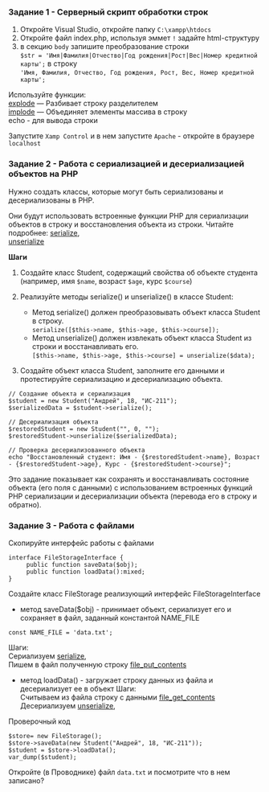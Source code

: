 ### Задание 1 - Серверный скрипт обработки строк

1. Откройте Visual Studio, откройте папку `C:\xampp\htdocs`
2. Откройте файл index.php, используя эммет `!` задайте html-структуру 
3. в секцию `body` запишите преобразование строки  
`$str = 'Имя|Фамилия|Отчество|Год рождения|Рост|Вес|Номер кредитной карты';`
в строку   
`'Имя, Фамилия, Отчество, Год рождения, Рост, Вес, Номер кредитной карты';`

Используйте функции:  
[explode](https://www.php.net/manual/ru/function.explode.php) — Разбивает строку разделителем   
[implode](https://www.php.net/manual/ru/function.implode.php) — Объединяет элементы массива в строку  
echo   - для вывода строки   

Запустите `Xamp Control` и в нем запустите `Apache` - откройте в браузере `localhost`  




### Задание 2 - Работа с сериализацией и десериализацией объектов на PHP

Нужно создать классы, которые могут быть сериализованы и десериализованы в PHP.  

Они будут использовать встроенные функции PHP для сериализации объектов в строку и восстановления объекта из строки.
Читайте подробнее: 
[serialize](https://www.php.net/manual/ru/function.serialize.php),    
[unserialize](https://www.php.net/manual/ru/function.unserialize.php)   

**Шаги**

1. Создайте класс Student, содержащий свойства об объекте студента (например, имя `$name`, возраст `$age`, курс `$course`)

2. Реализуйте методы serialize() и unserialize() в классе Student:
   - Метод serialize() должен преобразовывать объект класса Student в строку.   
   `serialize([$this->name, $this->age, $this->course]);`
   - Метод unserialize() должен извлекать объект класса Student из строки и восстанавливать его.    
    `[$this->name, $this->age, $this->course] = unserialize($data);`

3. Создайте объект класса Student, заполните его данными и протестируйте сериализацию и десериализацию объекта.
```
// Создание объекта и сериализация
$student = new Student("Андрей", 18, "ИС-211");
$serializedData = $student->serialize();

// Десериализация объекта
$restoredStudent = new Student("", 0, "");
$restoredStudent->unserialize($serializedData);

// Проверка десериализованного объекта
echo "Восстановленный студент: Имя - {$restoredStudent->name}, Возраст - {$restoredStudent->age}, Курс - {$restoredStudent->course}";
```

Это задание показывает как сохранять и восстанавливать состояние объекта (его поля с данными)
с использованием встроенных функций PHP сериализации и десериализации объекта (перевода его в строку и обратно).  

### Задание 3 - Работа с файлами

Скопируйте интерфейс работы с файлами
```
interface FileStorageInterface {
     public function saveData($obj);
     public function loadData():mixed;
}
```
Создайте класс FileStorage реализующий интерфейс FileStorageInterface

- метод saveData($obj)    - принимает объект, сериализует его и сохраняет в файл, заданный константой NAME_FILE
```
const NAME_FILE = 'data.txt';
```
Шаги:  
Сериализуем [serialize](https://www.php.net/manual/ru/function.serialize.php),    
Пишем в файл полученную строку [file_put_contents](https://www.php.net/manual/ru/function.file-put-contents)  

- метод loadData()      - загружает строку данных из файла и десериализует ее в объект
Шаги:  
Считываем из файла строку с данными [file_get_contents](https://www.php.net/manual/ru/function.file-get-contents)  
Десериализуем [unserialize](https://www.php.net/manual/ru/function.unserialize.php),    

Проверочный код
```
$store= new FileStorage();
$store->saveData(new Student("Андрей", 18, "ИС-211"));
$student = $store->loadData();
var_dump($student);
```
Откройте (в Проводнике) файл `data.txt` и посмотрите что в нем записано?  
